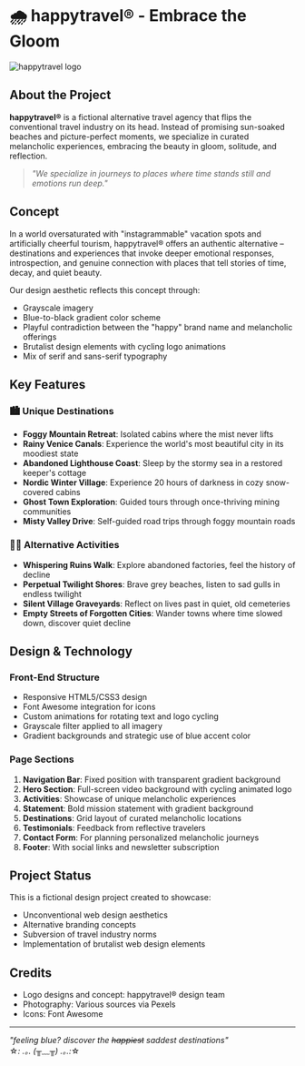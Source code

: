 # 🌧️ happytravel® - Embrace the Gloom

![happytravel logo](https://res.cloudinary.com/dsy30p7gf/image/upload/v1743611886/Recurso_1happylogo_hcck2q.png)

## About the Project

**happytravel®** is a fictional alternative travel agency that flips the conventional travel industry on its head. Instead of promising sun-soaked beaches and picture-perfect moments, we specialize in curated melancholic experiences, embracing the beauty in gloom, solitude, and reflection.

> *"We specialize in journeys to places where time stands still and emotions run deep."*

## Concept

In a world oversaturated with "instagrammable" vacation spots and artificially cheerful tourism, happytravel® offers an authentic alternative – destinations and experiences that invoke deeper emotional responses, introspection, and genuine connection with places that tell stories of time, decay, and quiet beauty.

Our design aesthetic reflects this concept through:

- Grayscale imagery
- Blue-to-black gradient color scheme
- Playful contradiction between the "happy" brand name and melancholic offerings
- Brutalist design elements with cycling logo animations
- Mix of serif and sans-serif typography

## Key Features

### 🏙️ Unique Destinations

- **Foggy Mountain Retreat**: Isolated cabins where the mist never lifts
- **Rainy Venice Canals**: Experience the world's most beautiful city in its moodiest state
- **Abandoned Lighthouse Coast**: Sleep by the stormy sea in a restored keeper's cottage
- **Nordic Winter Village**: Experience 20 hours of darkness in cozy snow-covered cabins
- **Ghost Town Exploration**: Guided tours through once-thriving mining communities
- **Misty Valley Drive**: Self-guided road trips through foggy mountain roads

### 🚶‍♀️ Alternative Activities

- **Whispering Ruins Walk**: Explore abandoned factories, feel the history of decline
- **Perpetual Twilight Shores**: Brave grey beaches, listen to sad gulls in endless twilight
- **Silent Village Graveyards**: Reflect on lives past in quiet, old cemeteries
- **Empty Streets of Forgotten Cities**: Wander towns where time slowed down, discover quiet decline

## Design & Technology

### Front-End Structure

- Responsive HTML5/CSS3 design
- Font Awesome integration for icons
- Custom animations for rotating text and logo cycling
- Grayscale filter applied to all imagery
- Gradient backgrounds and strategic use of blue accent color

### Page Sections

1. **Navigation Bar**: Fixed position with transparent gradient background
2. **Hero Section**: Full-screen video background with cycling animated logo
3. **Activities**: Showcase of unique melancholic experiences
4. **Statement**: Bold mission statement with gradient background
5. **Destinations**: Grid layout of curated melancholic locations
6. **Testimonials**: Feedback from reflective travelers
7. **Contact Form**: For planning personalized melancholic journeys
8. **Footer**: With social links and newsletter subscription

## Project Status

This is a fictional design project created to showcase:
- Unconventional web design aesthetics
- Alternative branding concepts
- Subversion of travel industry norms
- Implementation of brutalist web design elements

## Credits

- Logo designs and concept: happytravel® design team
- Photography: Various sources via Pexels
- Icons: Font Awesome

---

*"feeling blue? discover the ~~happiest~~ saddest destinations"*  
☆*: .｡. (╥﹏╥) .｡.:*☆
